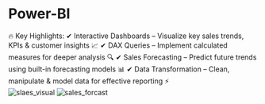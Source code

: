 # Power-BI
🔥 Key Highlights: ✔ Interactive Dashboards – Visualize key sales trends, KPIs &amp; customer insights 📈 ✔ DAX Queries – Implement calculated measures for deeper analysis 🔍 ✔ Sales Forecasting – Predict future trends using built-in forecasting models 📊 ✔ Data Transformation – Clean, manipulate &amp; model data for effective reporting ⚡  
![slaes_visual](https://github.com/user-attachments/assets/72045fbe-6aa9-4822-b75f-5aef67d37270)
![sales_forcast](https://github.com/user-attachments/assets/edea06e0-2d78-4c2a-bbe6-0f2fc368c42f)
